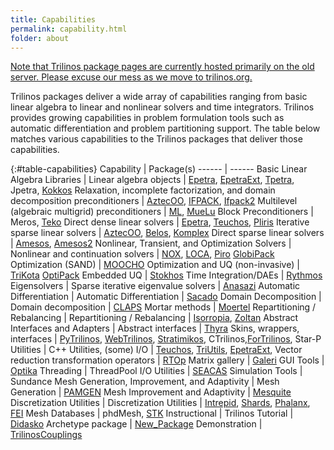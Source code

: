 ```yaml
---
title: Capabilities
permalink: capability.html
folder: about
---
```


<span style="text-decoration: underline;">Note that Trilinos package pages are currently hosted primarily on the old server. Please excuse our mess as we move to trilinos.org.</span>

Trilinos packages deliver a wide array of capabilities ranging from basic linear algebra to linear and nonlinear solvers and time integrators. Trilinos provides growing capabilities in problem formulation tools such as automatic differentiation and problem partitioning support. The table below matches various capabilities to the Trilinos packages that deliver those capabilities.

{:#table-capabilities}
Capability | Package(s)
------ | ------
Basic Linear Algebra Libraries | 
Linear algebra objects | [Epetra](http://trilinos.org/packages/epetra/), [EpetraExt](http://trilinos.org/packages/epetraext/), [Tpetra](http://trilinos.org/packages/tpetra/), Jpetra, [Kokkos](http://trilinos.org/packages/kokkos/)
Relaxation, incomplete factorization, and domain decomposition preconditioners | [AztecOO](http://trilinos.org/packages/aztecoo/), [IFPACK](http://trilinos.org/packages/ifpack/), [Ifpack2](http://trilinos.org/packages/ifpack2/)
Multilevel (algebraic multigrid) preconditioners | [ML](http://trilinos.org/packages/ml/), [MueLu](http://trilinos.org/packages/muelu/ "MueLu")
Block Preconditioners | Meros, [Teko](http://trilinos.org/packages/teko/)
Direct dense linear solvers | [Epetra](http://trilinos.org/packages/epetra/), [Teuchos](http://trilinos.org/packages/teuchos/), [Pliris](http://trilinos.org/packages/pliris/)
Iterative sparse linear solvers | [AztecOO](http://trilinos.org/packages/aztecoo/), [Belos](http://trilinos.org/packages/belos/), [Komplex](http://trilinos.org/packages/komplex/)
Direct sparse linear solvers | [Amesos](http://trilinos.org/packages/amesos/), [Amesos2](http://trilinos.org/packages/amesos2/ "Amesos2")
Nonlinear, Transient, and Optimization Solvers |
Nonlinear and continuation solvers | [NOX](http://trilinos.org/packages/nox/), [LOCA](http://trilinos.org/packages/nox-and-loca/), [Piro](http://trilinos.org/packages/piro/) [GlobiPack](http://trilinos.org/packages/globipack/)
Optimization (SAND) | [MOOCHO](http://trilinos.org/packages/moocho/)
Optimization and UQ (non-invasive) | [TriKota](http://trilinos.org/packages/trikota/) [OptiPack](http://trilinos.org/packages/optipack/)
Embedded UQ | [Stokhos](http://trilinos.org/packages/stokhos/)
Time Integration/DAEs | [Rythmos](http://trilinos.org/packages/rythmos/)
Eigensolvers |
Sparse iterative eigenvalue solvers | [Anasazi](http://trilinos.org/packages/anasazi/)
Automatic Differentiation |
Automatic Differentiation | [Sacado](http://trilinos.org/packages/sacado/)
Domain Decomposition |
Domain decomposition | [CLAPS](http://trilinos.org/packages/claps/)
Mortar methods | [Moertel](http://trilinos.org/packages/moertel/)
Repartitioning / Rebalancing |
Repartitioning / Rebalancing | [Isorropia](http://trilinos.org/packages/isorropia/), [Zoltan](http://trilinos.org/packages/zoltan/)
Abstract Interfaces and Adapters |
Abstract interfaces | [Thyra](http://trilinos.org/packages/thyra/)
Skins, wrappers, interfaces | [PyTrilinos](http://trilinos.org/packages/pytrilinos/), [WebTrilinos](http://trilinos.org/packages/webtrilinos/), [Stratimikos](http://trilinos.org/packages/stratimikos/), CTrilinos,[ForTrilinos](http://trilinos.org/packages/fortrilinos/), Star-P
Utilities |
C++ Utilities, (some) I/O | [Teuchos](http://trilinos.org/packages/teuchos/), [TriUtils](http://trilinos.org/packages/triutils/), [EpetraExt](http://trilinos.org/packages/epetraext/),
Vector reduction transformation operators | [RTOp](http://trilinos.org/packages/rtop/)
Matrix gallery | [Galeri](http://trilinos.org/packages/galeri/)
GUI Tools | [Optika](http://trilinos.org/packages/optika/)
Threading | ThreadPool
I/O Utilities | [SEACAS](http://trilinos.org/packages/seacas/)
Simulation Tools | Sundance
Mesh Generation, Improvement, and Adaptivity |
Mesh Generation | [PAMGEN](http://trilinos.org/packages/pamgen/)
Mesh Improvement and Adaptivity | [Mesquite](http://trilinos.org/packages/mesquite/)
Discretization Utilities |
Discretization Utilities | [Intrepid](http://trilinos.org/packages/intrepid/), [Shards](http://trilinos.org/packages/shards/), [Phalanx](http://trilinos.org/packages/phalanx/), [FEI](http://trilinos.org/packages/fei/)
Mesh Databases | phdMesh, [STK](http://trilinos.org/packages/stk)
Instructional |
Trilinos Tutorial | [Didasko](http://trilinos.org/packages/didasko/)
Archetype package | [New_Package](http://trilinos.org/packages/new-package/)
Demonstration | [TrilinosCouplings](http://trilinos.org/packages/trilinos-couplings/)

